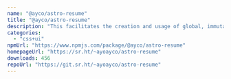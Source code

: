 ```yaml
---
name: "@ayco/astro-resume"
title: "@ayco/astro-resume"
description: "This facilitates the creation and usage of global, immutable data for Astro apps."
categories:
  - "css+ui"
npmUrl: "https://www.npmjs.com/package/@ayco/astro-resume"
homepageUrl: "https://sr.ht/~ayoayco/astro-resume"
downloads: 456
repoUrl: "https://git.sr.ht/~ayoayco/astro-resume"
---
```

